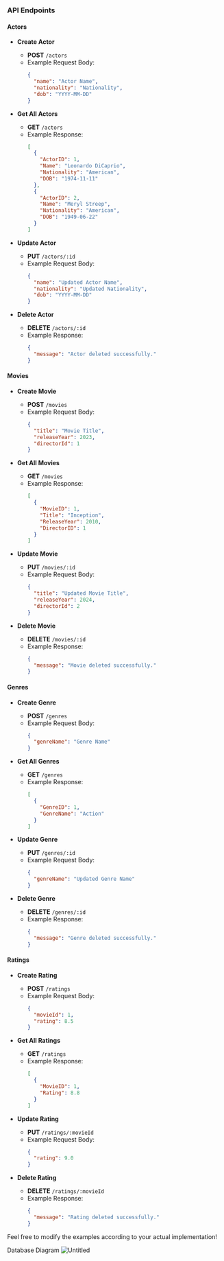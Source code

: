 ### API Endpoints

#### Actors
- **Create Actor**
  - **POST** `/actors`
  - Example Request Body:
    ```json
    {
      "name": "Actor Name",
      "nationality": "Nationality",
      "dob": "YYYY-MM-DD"
    }
    ```

- **Get All Actors**
  - **GET** `/actors`
  - Example Response:
    ```json
    [
      {
        "ActorID": 1,
        "Name": "Leonardo DiCaprio",
        "Nationality": "American",
        "DOB": "1974-11-11"
      },
      {
        "ActorID": 2,
        "Name": "Meryl Streep",
        "Nationality": "American",
        "DOB": "1949-06-22"
      }
    ]
    ```

- **Update Actor**
  - **PUT** `/actors/:id`
  - Example Request Body:
    ```json
    {
      "name": "Updated Actor Name",
      "nationality": "Updated Nationality",
      "dob": "YYYY-MM-DD"
    }
    ```

- **Delete Actor**
  - **DELETE** `/actors/:id`
  - Example Response:
    ```json
    {
      "message": "Actor deleted successfully."
    }
    ```

#### Movies
- **Create Movie**
  - **POST** `/movies`
  - Example Request Body:
    ```json
    {
      "title": "Movie Title",
      "releaseYear": 2023,
      "directorId": 1
    }
    ```

- **Get All Movies**
  - **GET** `/movies`
  - Example Response:
    ```json
    [
      {
        "MovieID": 1,
        "Title": "Inception",
        "ReleaseYear": 2010,
        "DirectorID": 1
      }
    ]
    ```

- **Update Movie**
  - **PUT** `/movies/:id`
  - Example Request Body:
    ```json
    {
      "title": "Updated Movie Title",
      "releaseYear": 2024,
      "directorId": 2
    }
    ```

- **Delete Movie**
  - **DELETE** `/movies/:id`
  - Example Response:
    ```json
    {
      "message": "Movie deleted successfully."
    }
    ```

#### Genres
- **Create Genre**
  - **POST** `/genres`
  - Example Request Body:
    ```json
    {
      "genreName": "Genre Name"
    }
    ```

- **Get All Genres**
  - **GET** `/genres`
  - Example Response:
    ```json
    [
      {
        "GenreID": 1,
        "GenreName": "Action"
      }
    ]
    ```

- **Update Genre**
  - **PUT** `/genres/:id`
  - Example Request Body:
    ```json
    {
      "genreName": "Updated Genre Name"
    }
    ```

- **Delete Genre**
  - **DELETE** `/genres/:id`
  - Example Response:
    ```json
    {
      "message": "Genre deleted successfully."
    }
    ```

#### Ratings
- **Create Rating**
  - **POST** `/ratings`
  - Example Request Body:
    ```json
    {
      "movieId": 1,
      "rating": 8.5
    }
    ```

- **Get All Ratings**
  - **GET** `/ratings`
  - Example Response:
    ```json
    [
      {
        "MovieID": 1,
        "Rating": 8.8
      }
    ]
    ```

- **Update Rating**
  - **PUT** `/ratings/:movieId`
  - Example Request Body:
    ```json
    {
      "rating": 9.0
    }
    ```

- **Delete Rating**
  - **DELETE** `/ratings/:movieId`
  - Example Response:
    ```json
    {
      "message": "Rating deleted successfully."
    }
    ```

Feel free to modify the examples according to your actual implementation!


Database Diagram
![Untitled](https://github.com/user-attachments/assets/3a7e8583-5767-4510-bab9-48e3a0a7f079)
